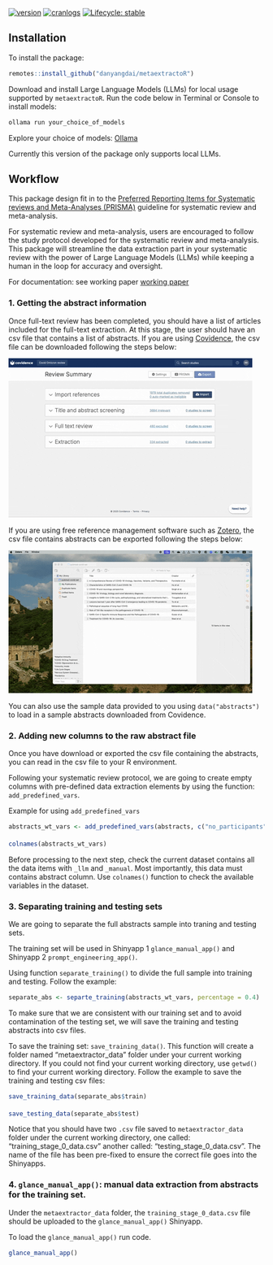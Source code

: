 
<!-- badges: start -->

[![version](http://www.r-pkg.org/badges/version/metaextractoR)](https://CRAN.R-project.org/package=metaextractoR)
[![cranlogs](http://cranlogs.r-pkg.org/badges/metaextractoR)](https://CRAN.R-project.org/package=metaextractoR)
[![Lifecycle:
stable](https://img.shields.io/badge/lifecycle-stable-brightgreen.svg)](https://lifecycle.r-lib.org/articles/stages.html)

<!-- badges: end -->

## Installation

To install the package:

``` r
remotes::install_github("danyangdai/metaextractoR")
```

Download and install Large Language Models (LLMs) for local usage
supported by `metaextractoR`. Run the code below in Terminal or Console
to install models:

``` r
ollama run your_choice_of_models
```

Explore your choice of models: [Ollama](https://ollama.com)

Currently this version of the package only supports local LLMs.

## Workflow

This package design fit in to the [Preferred Reporting Items for
Systematic reviews and Meta-Analyses
(PRISMA)](https://www.prisma-statement.org/) guideline for systematic
review and meta-analysis.

For systematic review and meta-analysis, users are encouraged to follow
the study protocol developed for the systematic review and
meta-analysis. This package will streamline the data extraction part in
your systematic review with the power of Large Language Models (LLMs)
while keeping a human in the loop for accuracy and oversight.

For documentation: see working paper [working paper]()

### 1. Getting the abstract information

Once full-text review has been completed, you should have a list of
articles included for the full-text extraction. At this stage, the user
should have an csv file that contains a list of abstracts. If you are
using [Covidence](https://www.covidence.org), the csv file can be
downloaded following the steps below:

![](man/figures/export_abs_1.gif)

If you are using free reference management software such as
[Zotero](https://www.zotero.org/), the csv file contains abstracts can
be exported following the steps below:

![](man/figures/export_abs_2.gif)

You can also use the sample data provided to you using
`data("abstracts")` to load in a sample abstracts downloaded from
Covidence.

### 2. Adding new columns to the raw abstract file

Once you have download or exported the csv file containing the
abstracts, you can read in the csv file to your R environment.

Following your systematic review protocol, we are going to create empty
columns with pre-defined data extraction elements by using the function:
`add_predefined_vars`.

Example for using `add_predefined_vars`

``` r
abstracts_wt_vars <- add_predefined_vars(abstracts, c("no_participants","no_aki","age_mean","age_sd"))

colnames(abstracts_wt_vars)
```

Before processing to the next step, check the current dataset contains
all the data items with `_llm` and `_manual`. Most importantly, this
data must contains abstract column. Use `colnames()` function to check
the available variables in the dataset.

### 3. Separating training and testing sets

We are going to separate the full abstracts sample into traning and
testing sets.

The training set will be used in Shinyapp 1 `glance_manual_app()` and
Shinyapp 2 `prompt_engineering_app()`.

Using function `separate_training()` to divide the full sample into
training and testing. Follow the example:

``` r
separate_abs <- separte_training(abstracts_wt_vars, percentage = 0.4)
```

To make sure that we are consistent with our training set and to avoid
contamination of the testing set, we will save the training and testing
abstracts into csv files.

To save the training set: `save_training_data()`. This function will
create a folder named “metaextractor_data” folder under your current
working directory. If you could not find your current working directory,
use `getwd()` to find your current working directory. Follow the example
to save the training and testing csv files:

``` r
save_training_data(separate_abs$train)

save_testing_data(separate_abs$test)
```

Notice that you should have two `.csv` file saved to
`metaextractor_data` folder under the current working directory, one
called: “training_stage_0_data.csv” another called:
“testing_stage_0_data.csv”. The name of the file has been pre-fixed to
ensure the correct file goes into the Shinyapps.

### 4. `glance_manual_app()`: manual data extraction from abstracts for the training set.

Under the `metaextractor_data` folder, the `training_stage_0_data.csv`
file should be uploaded to the `glance_manual_app()` Shinyapp.

To load the `glance_manual_app()` run code.

``` r
glance_manual_app()
```

